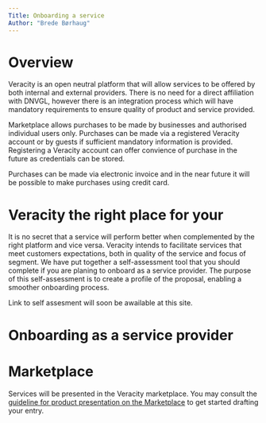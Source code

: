 ```yaml
---
Title: Onboarding a service
Author: "Brede Børhaug"
---
```

# Overview

Veracity is an open neutral platform that will allow services to be offered by both internal and external providers. There is no need for a direct affiliation with DNVGL, however there is an integration process which will have mandatory requirements to ensure quality of product and service provided.

Marketplace allows purchases to be made by businesses and authorised individual users only. Purchases can be made via a registered Veracity account or by guests if sufficient mandatory information is provided. Registering a Veracity account can offer convience of purchase in the future as credentials can be stored. 

Purchases can be made via electronic invoice and in the near future it will be possible to make purchases using credit card.

# Veracity the right place for your

It is no secret that a service will perform better when complemented by the right platform and vice versa. Veracity intends to facilitate services that meet customers expectations, both in quality of the service and focus of segment. We have put together a self-assessment tool that you should complete if you are planing to onboard as a service provider. The purpose of this self-assessment is to create a profile of the proposal, enabling a smoother onboarding process.

Link to self assesment will soon be awailable at this site.


# Onboarding as a service provider


# Marketplace 
Services will be presented in the Veracity marketplace. You may consult the [guideline for product presentation on the Marketplace](https://groups.dnvgl.com/sites/DCC/Shared%20Documents/ServiceContentGuideline.pdf) to get started drafting your entry.


 
